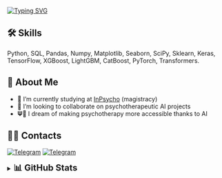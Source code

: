 [![Typing SVG](https://readme-typing-svg.herokuapp.com?color=%2336BCF7&lines=Vladislav+Lychak;Data+Scientist+and+Psychologist&multiline=true&center=false&width=500&height=60&duration=1500&pause=500)](https://git.io/typing-svg)

## 🛠 Skills
Python, SQL, Pandas, Numpy, Matplotlib, Seaborn, SciPy, Sklearn, Keras, TensorFlow, XGBoost, LightGBM, CatBoost, PyTorch, Transformers.

## 🚀 About Me
- 🌱 I’m currently studying at [InPsycho](https://inpsycho.ru/) (magistracy)
- 👯 I’m looking to collaborate on psychotherapeutic AI projects
- 𝚿🧠 I dream of making psychotherapy more accessible thanks to AI

## 🤝🏻 Contacts
[![Telegram](https://img.shields.io/badge/telegram-1DA1F2?style=for-the-badge&logo=telegram&logoColor=white)](https://t.me/vladislav_lychak)
[![Telegram](https://img.shields.io/badge/github-000?style=for-the-badge&logo=github&logoColor=black)](https://github.com/vvlychak)

<details>
<summary><b style="font-size: 20px;">📊 GitHub Stats</b></summary>
  
![](https://github-profile-summary-cards.vercel.app/api/cards/profile-details?username=vvlychak&theme=default)
![](https://github-profile-summary-cards.vercel.app/api/cards/most-commit-language?username=vvlychak&theme=default)
![](https://github-profile-summary-cards.vercel.app/api/cards/repos-per-language?username=vvlychak&theme=default)
![](https://github-profile-summary-cards.vercel.app/api/cards/stats?username=vvlychak&theme=default)
![](https://github-profile-summary-cards.vercel.app/api/cards/productive-time?username=vvlychak&theme=default)

</details>
